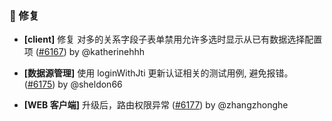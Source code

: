 ### 🐛 修复

- **[client]** 修复 对多的关系字段子表单禁用允许多选时显示从已有数据选择配置项 ([#6167](https://github.com/nocobase/nocobase/pull/6167)) by @katherinehhh

- **[数据源管理]** 使用 loginWithJti 更新认证相关的测试用例, 避免报错。 ([#6175](https://github.com/nocobase/nocobase/pull/6175)) by @sheldon66

- **[WEB 客户端]** 升级后，路由权限异常 ([#6177](https://github.com/nocobase/nocobase/pull/6177)) by @zhangzhonghe

